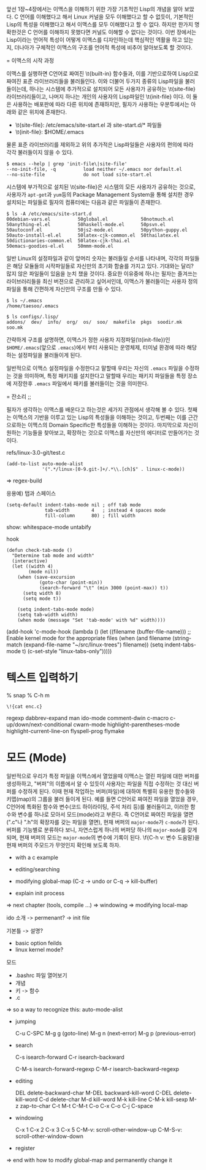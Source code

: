 앞선 1장~4장에서는 이맥스을 이해하기 위한 가장 기초적인 Lisp의 개념을 알아
보았다. C 언어를 이해했다고 해서 Linux 커널을 모두 이해했다고 할 수 없듯이,
기본적인 Lisp의 특성을 이해했다고 해서 이맥스를 모두 이해했다고 할 수
없다. 하지만 한가지 명확한것은 C 언어를 이해하지 못했다면 커널도 이해할 수
없다는 것이다. 이번 장에서는 Lisp이라는 언어적 특성이 어떻게 이맥스를
디자인하는데 핵심적인 역활을 하고 있는지, 더나아가 구체적인 이맥스의 구조를
언어적 특성에 비추어 알아보도록 할 것이다.

= 이맥스의 시작 과정

이맥스를 실행하면 C언어로 짜여진 \t{built-in} 함수들과, 이를 기반으로하여
Lisp으로 짜여진 표준 라이브러리들을 불러들인다. 이와 더불어 두가지 종류의
Lisp파일을 불러들이는데, 하나는 시스템에 추가적으로 설치되어 모든 사용자가
공유하는 \t{site-file} 라이브러리들이고, 나머지 하나는 개인의 사용자의 Lisp파일인
\t{init-file} 이다. 이 둘은 사용하는 배포판에 따라 다른 위치에 존재하지만,
필자가 사용하는 우분투에서는 아래와 같은 위치에 존재한다. 

- \t{site-file}: /etc/emacs/site-start.el 과 site-start.d/* 파일들
- \t{init-file}: $HOME/.emacs

물론 표준 라이브러리를 제외하고 위의 추가적은 Lisp파일들은 사용자의 편의에 따라
각각 불러들이지 않을 수 있다.

~~~~~~~~~~~~~~~~~~~~~~~~~~~~~~~~~~~~~~~~~~~~~~~~~~~~~~~~~~~~~~~~~~~~~~~~~~{.sh}
$ emacs --help | grep 'init-file\|site-file'
--no-init-file, -q          load neither ~/.emacs nor default.el
--no-site-file              do not load site-start.el
~~~~~~~~~~~~~~~~~~~~~~~~~~~~~~~~~~~~~~~~~~~~~~~~~~~~~~~~~~~~~~~~~~~~~~~~~~~~~~~

시스템에 부가적으로 설치된 \t{site-file}은 시스템의 모든 사용자가 공유하는
것으로, 사용자가 `apt-get`과 `yum`등의 Package Management System을 통해 설치한 경우
설치되는 파일들로 필자의 컴퓨터에는 다음과 같은 파일들이 존재한다.

~~~~~~~~~~~~~~~~~~~~~~~~~~~~~~~~~~~~~~~~~~~~~~~~~~~~~~~~~~~~~~~~~~~~~~~~~~{.sh}
$ ls -A /etc/emacs/site-start.d
00debian-vars.el          50global.el            50notmuch.el
50anything-el.el          50haskell-mode.el      50psvn.el
50autoconf.el             50js2-mode.el          50python-guppy.el
50auto-install-el.el      50latex-cjk-common.el  50thailatex.el
50dictionaries-common.el  50latex-cjk-thai.el
50emacs-goodies-el.el     50mmm-mode.el
~~~~~~~~~~~~~~~~~~~~~~~~~~~~~~~~~~~~~~~~~~~~~~~~~~~~~~~~~~~~~~~~~~~~~~~~~~~~~~~

일반 Linux의 설정파일과 같이 앞머리 숫자는 불러들일 순서를 나타내며, 각각의
파일들은 해당 모듈들의 시작파일들로 자신만의 초기화 함술를 가지고 있다. 기대와는
달리? 많지 않은 파일들이 있음을 눈치 챘을 것이다. 중요한 이유중에 하나는 필자는
즐겨쓰는 라이브러리들을 최신 버젼으로 관리하고 싶어서인데, 이맥스가 불러들이는
사용자 정의 파일을 통해 간편하게 자신만의 구조를 만들 수 있다.

~~~~~~~~~~~~~~~~~~~~~~~~~~~~~~~~~~~~~~~~~~~~~~~~~~~~~~~~~~~~~~~~~~~~~~~~~~{.sh}
$ ls ~/.emacs
/home/taesoo/.emacs

$ ls configs/.lisp/
addons/  dev/  info/  org/  os/  soo/  makefile  pkgs  soodir.mk  soo.mk
~~~~~~~~~~~~~~~~~~~~~~~~~~~~~~~~~~~~~~~~~~~~~~~~~~~~~~~~~~~~~~~~~~~~~~~~~~~~~~~

간략하게 구조를 설명하면, 이맥스가 정한 사용자 지정파일(\t{init-file})인
`$HOME/.emacs`(앞으로 `.emacs`)에서 부터 사용되는 운영체제, 터미널 환경에 따라 해당하는
설정파일을 불러들이게 된다. 

일반적으로 이맥스 설정파일을 수정한다고 말할때 우리는 자신의 `.emacs` 파일을
수정하는 것을 의미하며, 특정 패키지를 설치한다고 말할때 우리는 패키지 파일들을
특정 장소에 저장한후 `.emacs` 파일에서 패키를 불러들이는 것을 의미한다.

= 잔소리 ;;

필자가 생각하는 이맥스를 배운다고 하는것은 세가지 관점에서 생각해 볼 수
있다. 첫째는 이맥스의 기반을 이루고 있는 Lisp의 특성들을 이해하는 것이고,
두번째는 이를 근간으로하는 이맥스의 Domain Specific한 특성들을 이해하는
것이다. 마지막으로 자신이 원하는 기능들을 찾아보고, 확장하는 것으로 이맥스를
자신만의 에디터로 만들어가는 것이다.

refs/linux-3.0-git/test.c
~~~~~~~~~~~~~~~~~~~~~~~~~~~~~~~~~~~~~~~~~~~~~~~~~~~~~~~~~~~~~~~~~~~~~~~~~~{.cl}
(add-to-list auto-mode-alist
             '(".*/linux-[0-9.git-]+/.*\\.[ch]$" . linux-c-mode))
~~~~~~~~~~~~~~~~~~~~~~~~~~~~~~~~~~~~~~~~~~~~~~~~~~~~~~~~~~~~~~~~~~~~~~~~~~~~~~~

=> regex-build

응용예) 탭과 스페이스

~~~~~~~~~~~~~~~~~~~~~~~~~~~~~~~~~~~~~~~~~~~~~~~~~~~~~~~~~~~~~~~~~~~~~~~~~~{.cl}
(setq-default indent-tabs-mode nil ; off tab mode
              tab-width        4   ; instead 4 spaces mode
              fill-column      80) ; fill width
~~~~~~~~~~~~~~~~~~~~~~~~~~~~~~~~~~~~~~~~~~~~~~~~~~~~~~~~~~~~~~~~~~~~~~~~~~~~~~~

show:
 whitespace-mode
 untabify

hook

~~~~~~~~~~~~~~~~~~~~~~~~~~~~~~~~~~~~~~~~~~~~~~~~~~~~~~~~~~~~~~~~~~~~~~~~~~{.cl}
(defun check-tab-mode ()
  "Determine tab mode and width"
  (interactive)
  (let ((width 4)
        (mode nil))
    (when (save-excursion
            (goto-char (point-min))
            (search-forward "\t" (min 3000 (point-max)) t))
      (setq width 8)
      (setq mode t))

    (setq indent-tabs-mode mode)
    (setq tab-width width)
    (when mode (message "Set 'tab-mode' with %d" width))))
~~~~~~~~~~~~~~~~~~~~~~~~~~~~~~~~~~~~~~~~~~~~~~~~~~~~~~~~~~~~~~~~~~~~~~~~~~~~~~~
    
(add-hook 'c-mode-hook
          (lambda ()
            (let ((filename (buffer-file-name)))
              ;; Enable kernel mode for the appropriate files
              (when (and filename
                         (string-match (expand-file-name "~/src/linux-trees")
                                       filename))
                (setq indent-tabs-mode t)
                (c-set-style "linux-tabs-only")))))
                
                


# 텍스트 입력하기

% snap
% C-h m

~~~~~~~~~~~~~~~~~~~~~~~~~~~~~~~~~~~~~~~~~~~~~~~~~~~~~~~~~~~~~~~~~~~~~~~~~~~{.c}
\!{cat enc.c}
~~~~~~~~~~~~~~~~~~~~~~~~~~~~~~~~~~~~~~~~~~~~~~~~~~~~~~~~~~~~~~~~~~~~~~~~~~~~~~~

regexp
dabbrev-expand
man
ido-mode
comment-dwin
c-macro
c-up/down/next-conditional
cwarn-mode
highlight-parentheses-mode
highlight-current-line-on
flyspell-prog
flymake

# 모드 (Mode)

일반적으로 우리가 특정 파일을 이맥스에서 열었을때 이맥스는 열린 파일에 대한
버퍼를 생성하하고, "버퍼"의 이름에서 알 수 있듯이 사용자는 파일을 직접 수정하는
것 대신 버퍼를 수정하게 된다. 이때 현재 작업하는 버퍼(파일)에 대하여 특별히
유용한 함수들와 키맵(map)의 그룹을 불러 들이게 된다. 예를 들면 C언어로 짜여진
파일을 열었을 경우, C언어에 특화된 함수와 변수(코드 하이라이팅, 주석 처리 등)를
불러들이고, 이러한 함수와 변수를 하나로 모아서 모드(mode)라고 부른다. 즉 C언어로
짜여진 파일을 열면 (".c"나 ".h"의 확장자를 갖는 파일을 열면), 현재 버퍼의
`major-mode`가 `c-mode`가 된다. 버퍼를 기능별로 분류하다 보니, 자연스럽게 하나의
버퍼당 하나의 `major-mode`를 갖게 되며, 현재 버퍼의 모드는 `major-mode`의 변수에
기록이 된다. \f{C-h v: 변수 도움말}을 현재 버퍼의 주모드가 무엇인지 확인해 보도록
하자.


 - with a c example
 - editing/searching
 
 - modifying global-map (C-z -> undo or C-q -> kill-buffer)
 - explain init process

 => next chapter (tools, compile ...)
 => windowing
 => modifying local-map
 

ido 소개
-> permenant?
-> init file

기본틀 -> 설명?
- basic option feilds
- linux kernel mode?

모드
- .bashrc 파일 열어보기
- 개념
- 키 -> 함수
- .c

=> so a way to recognize this: auto-mode-alist

- jumping

    C-u C-SPC 
    M-g g (goto-line)
    M-g n (next-error)
    M-g p (previous-error)
    
- search

    C-s isearch-forward
    C-r isearch-backward

    C-M-s isearch-forward-regexp
    C-M-r isearch-backward-regexp
    
- editing

    DEL delete-backward-char
    M-DEL backward-kill-word
    C-DEL delete-kill-word
    C-d delete-char
    M-d kill-word
    M-k kill-line
    C-M-k kill-sexp
    M-z zap-to-char
    C-t 
    M-t 
    C-M-t
    C-o
    C-x C-o
    C-j
    C-space

- windowing

    C-x 1
    C-x 2
    C-x 3
    C-x 5
    C-M-v: scroll-other-window-up
    C-M-S-v: scroll-other-window-down
    
- register

=> end with how to modify global-map and permanently change it
                
